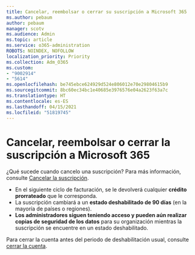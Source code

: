 ```yaml
---
title: Cancelar, reembolsar o cerrar su suscripción a Microsoft 365
ms.author: pebaum
author: pebaum
manager: scotv
ms.audience: Admin
ms.topic: article
ms.service: o365-administration
ROBOTS: NOINDEX, NOFOLLOW
localization_priority: Priority
ms.collection: Adm_O365
ms.custom:
- "9002914"
- "5614"
ms.openlocfilehash: be745ebce624929d524e806012e70e29804615b9
ms.sourcegitcommit: 8bc60ec34bc1e40685e3976576e04a2623f63a7c
ms.translationtype: HT
ms.contentlocale: es-ES
ms.lasthandoff: 04/15/2021
ms.locfileid: "51819745"
---
```

# <a name="cancelrefundclose-your-microsoft-365-subscription"></a>Cancelar, reembolsar o cerrar la suscripción a Microsoft 365

¿Qué sucede cuando cancelo una suscripción? Para más información, consulte [Cancelar la suscripción](https://docs.microsoft.com/microsoft-365/commerce/subscriptions/cancel-your-subscription?view=o365-worldwide).

- En el siguiente ciclo de facturación, se le devolverá cualquier **crédito prorrateado** que le corresponda.
- La suscripción cambiará a un **estado deshabilitado de 90 días** (en la mayoría de países o regiones).
- **Los administradores siguen teniendo acceso y pueden aún realizar copias de seguridad de los datos** para su organización mientras la suscripción se encuentre en un estado deshabilitado.

Para cerrar la cuenta antes del periodo de deshabilitación usual, consulte [cerrar la cuenta](https://docs.microsoft.com/microsoft-365/commerce/close-your-account?view=o365-worldwide).
